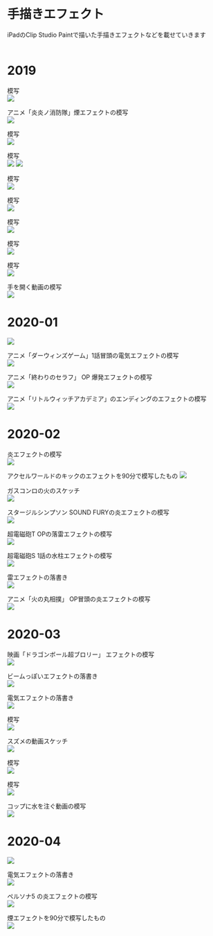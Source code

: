 # 手描きエフェクト
iPadのClip Studio Paintで描いた手描きエフェクトなどを載せていきます<br>
<br>

# 2019
模写<br>
![](images/2019-12/smoke.gif)

アニメ「炎炎ノ消防隊」煙エフェクトの模写<br>
![](images/2019-12/enen_no_shouboutai_smoke.gif)

模写<br>
![](images/2019-12/pokemon_sword_revenge.gif)

模写<br>
![](images/2019-12/fire_line.gif)
![](images/2019-12/fire.gif)

模写<br>
![](images/2019-12/bubble.gif)

模写<br>
![](images/2019-12/liquid.gif)

模写<br>
![](images/2019-12/thunder_ball.gif)

模写<br>
![](images/2019-12/pigeon.gif)

模写<br>
![](images/2019-12/thunder.gif)

手を開く動画の模写<br>
![](images/2019-12/hand_open.gif)

# 2020-01
![](images/2020-01/thunder_beam.gif)

アニメ「ダーウィンズゲーム」1話冒頭の電気エフェクトの模写<br>
![](images/2020-01/darwins_game_thunder.gif)

アニメ「終わりのセラフ」 OP 爆発エフェクトの模写<br>
![](images/2020-01/owari_no_serahu_explosion.gif)

アニメ「リトルウィッチアカデミア」のエンディングのエフェクトの模写<br>
![](images/2020-01/lwa_ending.gif)

# 2020-02
炎エフェクトの模写<br>
![](images/2020-02/fire.gif)

アクセルワールドのキックのエフェクトを90分で模写したもの
![](images/2020-02/accel_world_kick.gif)

ガスコンロの火のスケッチ<br>
![](images/2020-02/videosketch_fire.gif)

スタージルシンプソン SOUND FURYの炎エフェクトの模写<br>
![](images/2020-02/soundfury_fire.gif)

超電磁砲T OPの落雷エフェクトの模写<br>
![](images/2020-02/railgun_op_thunder.gif)

超電磁砲S 1話の水柱エフェクトの模写<br>
![](images/2020-02/railgun_s_water.gif)

雷エフェクトの落書き<br>
![](images/2020-02/thunder.gif)

アニメ「火の丸相撲」 OP冒頭の炎エフェクトの模写<br>
![](images/2020-02/hinomaru_zumou_op_fire.gif)

# 2020-03
映画「ドラゴンボール超ブロリー」 エフェクトの模写<br>
![](images/2020-03/dragonball_choubroly_effect.gif)

ビームっぽいエフェクトの落書き<br>
![](images/2020-03/rakugaki_beam.gif)

電気エフェクトの落書き<br>
![](images/2020-03/thunder.gif)

模写<br>
![](images/2020-03/fire.gif)

スズメの動画スケッチ<br>
![](images/2020-03/sparrow.gif)

模写<br>
![](images/2020-03/lwa_magic.gif)

模写<br>
![](images/2020-03/killlakill_explosion.gif)

コップに水を注ぐ動画の模写<br>
![](images/2020-03/videosketch_water.gif)

# 2020-04
![](images/2020-04/explosion.gif)

電気エフェクトの落書き<br>
![](images/2020-04/thunder.gif)

ペルソナ5 の炎エフェクトの模写<br>
![](images/2020-04/persona5_fire.gif)

煙エフェクトを90分で模写したもの<br>
![](images/2020-04/straydogs_smoke.gif)

